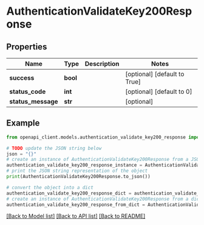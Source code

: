 # AuthenticationValidateKey200Response


## Properties

Name | Type | Description | Notes
------------ | ------------- | ------------- | -------------
**success** | **bool** |  | [optional] [default to True]
**status_code** | **int** |  | [optional] [default to 0]
**status_message** | **str** |  | [optional] 

## Example

```python
from openapi_client.models.authentication_validate_key200_response import AuthenticationValidateKey200Response

# TODO update the JSON string below
json = "{}"
# create an instance of AuthenticationValidateKey200Response from a JSON string
authentication_validate_key200_response_instance = AuthenticationValidateKey200Response.from_json(json)
# print the JSON string representation of the object
print(AuthenticationValidateKey200Response.to_json())

# convert the object into a dict
authentication_validate_key200_response_dict = authentication_validate_key200_response_instance.to_dict()
# create an instance of AuthenticationValidateKey200Response from a dict
authentication_validate_key200_response_from_dict = AuthenticationValidateKey200Response.from_dict(authentication_validate_key200_response_dict)
```
[[Back to Model list]](../README.md#documentation-for-models) [[Back to API list]](../README.md#documentation-for-api-endpoints) [[Back to README]](../README.md)



